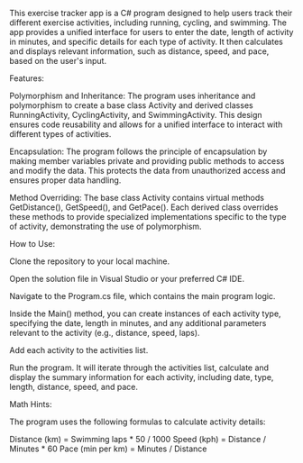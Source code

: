 This exercise tracker app is a C# program designed to help users track their different exercise activities, including running, cycling, and swimming. The app provides a unified interface for users to enter the date, length of activity in minutes, and specific details for each type of activity. It then calculates and displays relevant information, such as distance, speed, and pace, based on the user's input.

Features:

Polymorphism and Inheritance: The program uses inheritance and polymorphism to create a base class Activity and derived classes RunningActivity, CyclingActivity, and SwimmingActivity. This design ensures code reusability and allows for a unified interface to interact with different types of activities.

Encapsulation: The program follows the principle of encapsulation by making member variables private and providing public methods to access and modify the data. This protects the data from unauthorized access and ensures proper data handling.

Method Overriding: The base class Activity contains virtual methods GetDistance(), GetSpeed(), and GetPace(). Each derived class overrides these methods to provide specialized implementations specific to the type of activity, demonstrating the use of polymorphism.

How to Use:

Clone the repository to your local machine.

Open the solution file in Visual Studio or your preferred C# IDE.

Navigate to the Program.cs file, which contains the main program logic.

Inside the Main() method, you can create instances of each activity type, specifying the date, length in minutes, and any additional parameters relevant to the activity (e.g., distance, speed, laps).

Add each activity to the activities list.

Run the program. It will iterate through the activities list, calculate and display the summary information for each activity, including date, type, length, distance, speed, and pace.

Math Hints:

The program uses the following formulas to calculate activity details:

Distance (km) = Swimming laps * 50 / 1000
Speed (kph) = Distance / Minutes * 60
Pace (min per km) = Minutes / Distance